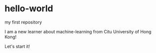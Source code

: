 # hello-world

my first repository

I am a new learner about machine-learning from Citu University of Hong Kong!

Let's start it!
